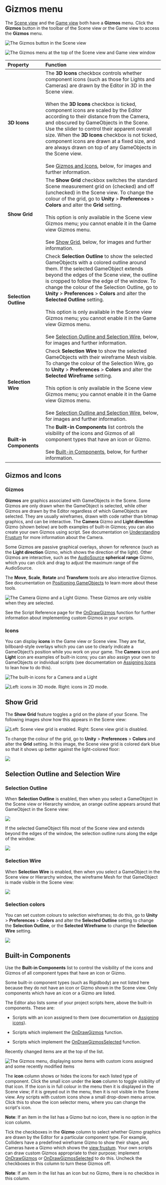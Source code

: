# Gizmos menu

The [Scene view](UsingTheSceneView) and the [Game view](GameView) both have a __Gizmos__ menu. Click the __Gizmos__ button in the toolbar of the Scene view or the Game view to access the __Gizmos__ menu.

![The __Gizmos__ button in the Scene view](../uploads/Main/GizmosMenu1.png)

![The Gizmos menu at the top of the Scene view and Game view window](../uploads/Main/GizmosMenu.png)

| **Property** | **Function** |
|:---|:---| 
| __3D Icons__| The __3D Icons__ checkbox controls whether component icons (such as those for Lights and Cameras) are drawn by the Editor in 3D in the Scene view.<br/><br/>When the __3D Icons__ checkbox is ticked, component icons are scaled by the Editor according to their distance from the Camera, and obscured by GameObjects in the Scene. Use the slider to control their apparent overall size. When the __3D Icons__ checkbox is not ticked, component icons are drawn at a fixed size, and are always drawn on top of any GameObjects in the Scene view.<br/><br/>See [Gizmos and Icons](#GizmosIcons), below, for images and further information. |
| __Show Grid__| The __Show Grid__ checkbox switches the standard Scene measurement grid on (checked) and off (unchecked) in the Scene view. To change the colour of the grid, go to __Unity__ > __Preferences__ > __Colors__ and alter the __Grid__ setting.<br/><br/>This option is only available in the Scene view Gizmos menu; you cannot enable it in the Game view Gizmos menu. <br/><br/>See [Show Grid](#ShowGrid), below, for images and further information.|
| __Selection Outline__| Check  __Selection Outline__ to show the selected GameObjects with a colored outline around them. If the selected GameObject extends beyond the edges of the Scene view, the outline is cropped to follow the edge of the window. To change the colour of the Selection Outline, go to __Unity__ > __Preferences__ > __Colors__ and alter the __Selected Outline__ setting.<br/><br/>This option is only available in the Scene view Gizmos menu; you cannot enable it in the Game view Gizmos menu. <br/><br/>See [Selection Outline and Selection Wire](#SelectionOutlineWire), below, for images and further information.|
| __Selection Wire__| Check __Selection Wire__ to show the selected GameObjects with their wireframe Mesh visible. To change the colour of the Selection Wire, go to __Unity__ > __Preferences__ > __Colors__ and alter the __Selected Wireframe__ setting.<br/><br/>This option is only available in the Scene view Gizmos menu; you cannot enable it in the Game view Gizmos menu.<br/><br/>See [Selection Outline and Selection Wire](#SelectionOutlineWire), below, for images and further information. |
| __Built-in Components__ | The __Built-in Components__ list controls the visibility of the icons and Gizmos of all component types that have an icon or Gizmo.<br/><br/>See [Built-in Components](#Components), below, for further information.|

<a name="GizmosIcons"></a> 
## Gizmos and Icons

### Gizmos

__Gizmos__ are graphics associated with GameObjects in the Scene. Some Gizmos are only drawn when the GameObject is selected, while other Gizmos are drawn by the Editor regardless of which GameObjects are selected. They are usually wireframes, drawn with code rather than bitmap graphics, and can be interactive. The **Camera** Gizmo and **Light direction** Gizmo (shown below) are both examples of built-in Gizmos; you can also create your own Gizmos using script. See documentation on [Understanding Frustum](UnderstandingFrustum) for more information about the Camera.

Some Gizmos are passive graphical overlays, shown for reference (such as the **Light direction** Gizmo, which shows the direction of the light). Other Gizmos are interactive, such as the [AudioSource](class-AudioSource) **spherical range** Gizmo, which you can click and drag to adjust the maximum range of the AudioSource.

The __Move__, __Scale__, __Rotate__ and __Transform__ tools are also interactive Gizmos. See documentation on [Positioning GameObjects](PositioningGameObjects) to learn more about these tools.

![The Camera Gizmo and a Light Gizmo. These Gizmos are only visible when they are selected.](../uploads/Main/IconAndGizmoForLightAndCamera.png)

See the Script Reference page for the [OnDrawGizmos](ScriptRef:MonoBehaviour.OnDrawGizmos.html) function for further information about implementing custom Gizmos in your scripts.

### Icons

You can display __icons__ in the Game view or Scene view. They are flat, billboard-style overlays which you can use to clearly indicate a GameObject’s position while you work on your game. The **Camera** icon and **Light** icon are examples of built-in icons; you can also assign your own to GameObjects or individual scripts (see documentation on [Assigning Icons](AssigningIcons) to lean how to do this).

![The built-in icons for a Camera and a Light](../uploads/Main/GizmosMenu2.png)

![**Left**: icons in 3D mode. **Right**: icons in 2D mode.](../uploads/Main/GizmoMenu2Dvs3Dicons.jpg)

<a name="ShowGrid"></a> 
## Show Grid

The __Show Grid__ feature toggles a grid on the plane of your Scene. The following images show how this appears in the Scene view:

![**Left**: Scene view grid is enabled. **Right**: Scene view grid is disabled.](../uploads/Main/SceneViewGridWithAndWithout.png)

To change the colour of the grid, go to __Unity__ > __Preferences__ > __Colors__ and alter the __Grid__ setting. In this image, the Scene view grid is colored dark blue so that it shows up better against the light-colored floor:

![](../uploads/Main/SceneViewGridCustomColor.png)


<a name="SelectionOutlineWire"></a>
## Selection Outline and Selection Wire

### Selection Outline
When __Selection Outline__ is enabled, then when you select a GameObject in the Scene view or Hierarchy window, an orange outline appears around that GameObject in the Scene view:

![](../uploads/Main/GameObjectSelectedOutline.png)

If the selected GameObject fills most of the Scene view and extends beyond the edges of the window, the selection outline runs along the edge of the window:

![](../uploads/Main/GameObjectSelectedBeyondEdges.png)

### Selection Wire

When __Selection Wire__ is enabled, then when you select a GameObject in the Scene view or Hierarchy window, the wireframe Mesh for that GameObject is made visible in the Scene view:
 
![](../uploads/Main/GameObjectSelectedWire.png)

### Selection colors

You can set custom colours to selection wireframes; to do this, go to __Unity__ > __Preferences__ > __Colors__ and alter the __Selected Outline__ setting to change the __Selection Outline__, or the __Selected Wireframe__ to change the __Selection Wire__ setting.

![](../uploads/Main/GameObjectSelectedCustomColors.png)

<a name="Components"></a>
## Built-in Components

Use the __Built-in Components__ list to control the visibility of the icons and Gizmos of all component types that have an icon or Gizmo.

Some built-in component types (such as Rigidbody) are not listed here because they do not have an icon or Gizmo shown in the Scene view. Only components which have an icon or a Gizmo are listed.

The Editor also lists some of your project scripts here, above the built-in components. These are:

* Scripts with an icon assigned to them (see documentation on [Assigning icons](AssigningIcons)).

* Scripts which implement the [OnDrawGizmos](ScriptRef:MonoBehaviour.OnDrawGizmos) function.

* Scripts which implement the [OnDrawGizmosSelected](ScriptRef:MonoBehaviour.OnDrawGizmosSelected) function.

Recently changed items are at the top of the list.

![The Gizmos menu, displaying some items with custom icons assigned and some recently modified items](../uploads/GizmosMenuAll.png)

The __icon__ column shows or hides the icons for each listed type of component. Click the small icon under the __icon__ column to toggle visibility of that icon. If the icon is in full colour in the menu then it is displayed in the Scene view; if it is greyed out in the menu, then it is not visible in the Scene view. Any scripts with custom icons show a small drop-down menu arrow. Click this to show the icon selector menu, where you can change the script's icon.

**Note**: If an item in the list has a Gizmo but no icon, there is no option in the icon column.

Tick the checkboxes in the __Gizmo__ column to select whether Gizmo graphics are drawn by the Editor for a particular component type. For example, Colliders have a predefined wireframe Gizmo to show their shape, and Cameras have a Gizmo which shows the [view frustum](UnderstandingFrustum). Your own scripts can draw custom Gizmos appropriate to their purpose; implement [OnDrawGizmos](ScriptRef:MonoBehaviour.OnDrawGizmos) or [OnDrawGizmosSelected](ScriptRef:MonoBehaviour.OnDrawGizmosSelected) to do this. Uncheck the checkboxes in this column to turn these Gizmos off.

**Note**: If an item in the list has an icon but no Gizmo, there is no checkbox in this column.
